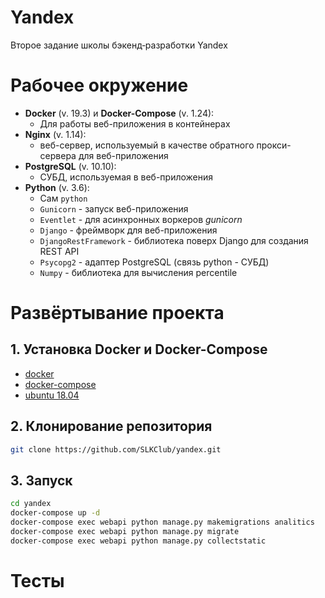 # Yandex
Второе задание школы бэкенд‑разработки Yandex

# Рабочее окружение
* **Docker** (v. 19.3) и **Docker-Compose** (v. 1.24):
    * Для работы веб-приложения в контейнерах
* **Nginx** (v. 1.14):
    * веб-сервер, используемый в качестве обратного прокси-сервера для веб-приложения
* **PostgreSQL** (v. 10.10):
    * СУБД, используемая в веб-приложения
* **Python** (v. 3.6):
    * Сам `python`
    * `Gunicorn` - запуск веб-приложения
    * `Eventlet` - для асинхронных воркеров *gunicorn*
    * `Django` - фреймворк для веб-приложения
    * `DjangoRestFramework` - библиотека поверх Django для создания REST API
    * `Psycopg2` - адаптер PostgreSQL (связь python - СУБД)
    * `Numpy` - библиотека для вычисления percentile

# Развёртывание проекта

## 1. Установка Docker и Docker-Compose
* [docker](https://docs.docker.com/install/)
* [docker-compose](https://docs.docker.com/compose/install/)
* [ubuntu 18.04](docker/installdocker.md)
## 2. Клонирование репозитория
```bash
git clone https://github.com/SLKClub/yandex.git
```
## 3. Запуск
```bash
cd yandex
docker-compose up -d
docker-compose exec webapi python manage.py makemigrations analitics
docker-compose exec webapi python manage.py migrate
docker-compose exec webapi python manage.py collectstatic
```

# Тесты
